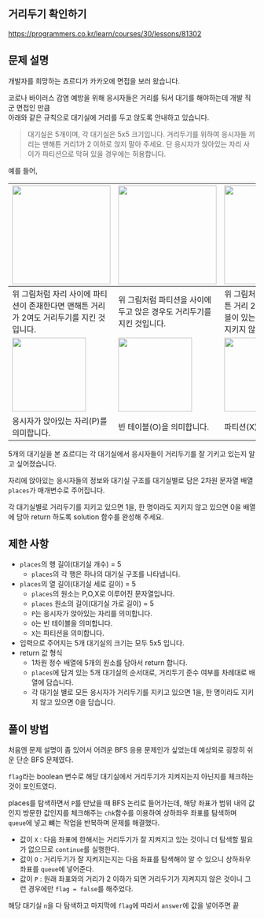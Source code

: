 ## 거리두기 확인하기

https://programmers.co.kr/learn/courses/30/lessons/81302

## 문제 설명

개발자를 희망하는 죠르디가 카카오에 면접을 보러 왔습니다.

코로나 바이러스 감염 예방을 위해 응시자들은 거리를 둬서 대기를 해야하는데 개발 직군 면접인 만큼  
아래와 같은 규칙으로 대기실에 거리를 두고 앉도록 안내하고 있습니다.

> 대기실은 5개이며, 각 대기실은 5x5 크기입니다.
> 거리두기를 위하여 응시자들 끼리는 맨해튼 거리1가 2 이하로 앉지 말아 주세요.
> 단 응시자가 앉아있는 자리 사이가 파티션으로 막혀 있을 경우에는 허용합니다.

예를 들어,

|<img src="https://grepp-programmers.s3.ap-northeast-2.amazonaws.com/files/production/8c056cac-ec8f-435c-a49a-8125df055c5e/PXP.png" width="200px">|<img src="https://grepp-programmers.s3.ap-northeast-2.amazonaws.com/files/production/d611f66e-f9c4-4433-91ce-02887657fe7f/PX_XP.png" width="200px">|<img src="https://grepp-programmers.s3.ap-northeast-2.amazonaws.com/files/production/ed707158-0511-457b-9e1a-7dbf34a776a5/PX_OP.png" width="200px">|
|---|---|---|
|위 그림처럼 자리 사이에 파티션이 존재한다면 맨해튼 거리가 2여도 거리두기를 지킨 것입니다.|위 그림처럼 파티션을 사이에 두고 앉은 경우도 거리두기를 지킨 것입니다.|위 그림처럼 자리 사이가 맨해튼 거리 2이고 사이에 빈 테이블이 있는 경우는 거리두기를 지키지 않은 것입니다.|
|<img src="https://grepp-programmers.s3.ap-northeast-2.amazonaws.com/files/production/4c548421-1c32-4947-af9e-a45c61501bc4/P.png" width="150px">|<img src="https://grepp-programmers.s3.ap-northeast-2.amazonaws.com/files/production/ce799a38-668a-4038-b32f-c515b8701262/O.png" width="150px">|<img src="https://grepp-programmers.s3.ap-northeast-2.amazonaws.com/files/production/91e8f98b-baeb-4f81-8cb6-5bafebebdcc7/X.png" width="150px">|
|응시자가 앉아있는 자리(P)를 의미합니다.|빈 테이블(O)을 의미합니다.|파티션(X)을 의미합니다.|

5개의 대기실을 본 죠르디는 각 대기실에서 응시자들이 거리두기를 잘 기키고 있는지 알고 싶어졌습니다.

자리에 앉아있는 응시자들의 정보와 대기실 구조를 대기실별로 담은 2차원 문자열 배열 ```places```가 매개변수로 주어집니다.

각 대기실별로 거리두기를 지키고 있으면 1을, 한 명이라도 지키지 않고 있으면 0을 배열에 담아 return 하도록 solution 함수를 완성해 주세요.

## 제한 사항

- ```places```의 행 길이(대기실 개수) = 5
    - ```places```의 각 행은 하나의 대기실 구조를 나타냅니다.
- ```places```의 열 길이(대기실 세로 길이) = 5
    - ```places```의 원소는 P,O,X로 이루어진 문자열입니다.
    - ```places``` 원소의 길이(대기실 가로 길이) = 5
    - ```P```는 응시자가 앉아있는 자리를 의미합니다.
    - ```O```는 빈 테이블을 의미합니다.
    - ```X```는 파티션을 의미합니다.
- 입력으로 주어지는 5개 대기실의 크기는 모두 5x5 입니다.
- return 값 형식
    - 1차원 정수 배열에 5개의 원소를 담아서 return 합니다.
    - ```places```에 담겨 있는 5개 대기실의 순서대로, 거리두기 준수 여부를 차례대로 배열에 담습니다.
    - 각 대기실 별로 모든 응시자가 거리두기를 지키고 있으면 1을, 한 명이라도 지키지 않고 있으면 0을 담습니다.

## 풀이 방법

처음엔 문제 설명이 좀 있어서 어려운 BFS 응용 문제인가 싶었는데 예상외로 굉장히 쉬운 단순 BFS 문제였다.

```flag```라는 boolean 변수로 해당 대기실에서 거리두기가 지켜지는지 아닌지를 체크하는 것이 포인트였다.

places를 탐색하면서 ```P```를 만났을 때 BFS 논리로 들어가는데, 해당 좌표가 범위 내의 값인지 방문한 값인지를 체크해주는 ```chk```함수를 이용하여 상하좌우 좌표를 탐색하며 ```queue```에 넣고 뺴는 작업을 반복하며 문제를 해결했다.

- 값이 ```X``` : 다음 좌표에 한해서는 거리두기가 잘 지켜지고 있는 것이니 더 탐색할 필요가 없으므로 ```continue```를 실행한다.
- 값이 ```O``` : 거리두기가 잘 지켜지는지는 다음 좌표를 탐색해야 알 수 있으니 상하좌우 좌표를 ```queue```에 넣어준다.
- 값이 ```P``` : 원래 좌표와의 거리가 2 이하가 되면 거리두기가 지켜지지 않은 것이니 그런 경우에만 ```flag = false```를 해주었다.

해당 대기실 ```n```을 다 탐색하고 마지막에 ```flag```에 따라서 ```answer```에 값을 넣어주면 끝